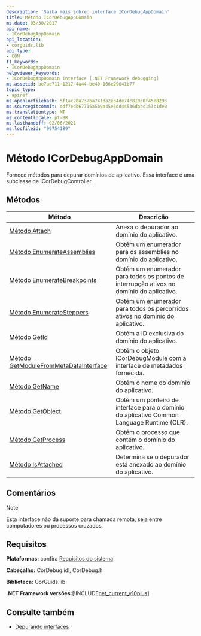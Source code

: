 ```yaml
---
description: 'Saiba mais sobre: interface ICorDebugAppDomain'
title: Método ICorDebugAppDomain
ms.date: 03/30/2017
api_name:
- ICorDebugAppDomain
api_location:
- corguids.lib
api_type:
- COM
f1_keywords:
- ICorDebugAppDomain
helpviewer_keywords:
- ICorDebugAppDomain interface [.NET Framework debugging]
ms.assetid: be7ae711-1217-4a44-be40-166e29641b77
topic_type:
- apiref
ms.openlocfilehash: 5f1ac20a7376a741da2e34de74c810c0f45e8293
ms.sourcegitcommit: ddf7edb67715a5b9a45e3dd44536dabc153c1de0
ms.translationtype: MT
ms.contentlocale: pt-BR
ms.lasthandoff: 02/06/2021
ms.locfileid: "99754189"
---
```

# <a name="icordebugappdomain-interface"></a>Método ICorDebugAppDomain

Fornece métodos para depurar domínios de aplicativo. Essa interface é uma subclasse de ICorDebugController.  
  
## <a name="methods"></a>Métodos  
  
|Método|Descrição|  
|------------|-----------------|  
|[Método Attach](icordebugappdomain-attach-method.md)|Anexa o depurador ao domínio do aplicativo.|  
|[Método EnumerateAssemblies](icordebugappdomain-enumerateassemblies-method.md)|Obtém um enumerador para os assemblies no domínio do aplicativo.|  
|[Método EnumerateBreakpoints](icordebugappdomain-enumeratebreakpoints-method.md)|Obtém um enumerador para todos os pontos de interrupção ativos no domínio do aplicativo.|  
|[Método EnumerateSteppers](icordebugappdomain-enumeratesteppers-method.md)|Obtém um enumerador para todos os percorridos ativos no domínio do aplicativo.|  
|[Método GetId](icordebugappdomain-getid-method.md)|Obtém a ID exclusiva do domínio do aplicativo.|  
|[Método GetModuleFromMetaDataInterface](icordebugappdomain-getmodulefrommetadatainterface-method.md)|Obtém o objeto ICorDebugModule com a interface de metadados fornecida.|  
|[Método GetName](icordebugappdomain-getname-method.md)|Obtém o nome do domínio do aplicativo.|  
|[Método GetObject](icordebugappdomain-getobject-method.md)|Obtém um ponteiro de interface para o domínio do aplicativo Common Language Runtime (CLR).|  
|[Método GetProcess](icordebugappdomain-getprocess-method.md)|Obtém o processo que contém o domínio do aplicativo.|  
|[Método IsAttached](icordebugappdomain-isattached-method.md)|Determina se o depurador está anexado ao domínio do aplicativo.|  
  
## <a name="remarks"></a>Comentários  
  
> [!NOTE]
> Esta interface não dá suporte para chamada remota, seja entre computadores ou processos cruzados.  
  
## <a name="requirements"></a>Requisitos  

 **Plataformas:** confira [Requisitos do sistema](../../get-started/system-requirements.md).  
  
 **Cabeçalho:** CorDebug.idl, CorDebug.h  
  
 **Biblioteca:** CorGuids.lib  
  
 **.NET Framework versões:**[!INCLUDE[net_current_v10plus](../../../../includes/net-current-v10plus-md.md)]  
  
## <a name="see-also"></a>Consulte também

- [Depurando interfaces](debugging-interfaces.md)
